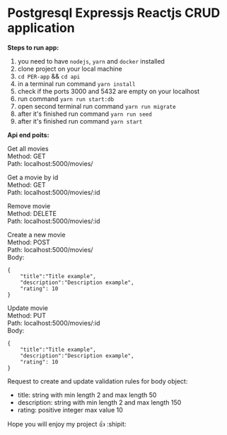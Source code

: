 # Postgresql Expressjs Reactjs CRUD application

**Steps to run app:**
1. you need to have `nodejs`, `yarn` and `docker` installed
2. clone project on your local machine
3. `cd PER-app` && `cd api`
4. in a terminal run command `yarn install`
5. check if the ports 3000 and 5432 are empty on your localhost
6. run command `yarn run start:db`
7. open second terminal run command `yarn run migrate`
8. after it's finished run command `yarn run seed`
9. after it's finished run command `yarn start`

**Api end poits:**

Get all movies  
Method: GET  
Path: localhost:5000/movies/  

Get a movie by id  
Method: GET  
Path: localhost:5000/movies/:id  

Remove movie  
Method: DELETE   
Path: localhost:5000/movies/:id   

Create a new movie  
Method: POST  
Path: localhost:5000/movies/  
Body:  
```
{
    "title":"Title example",
    "description":"Description example",
    "rating": 10
}
```

Update movie  
Method: PUT  
Path: localhost:5000/movies/:id    
Body:  
```
{
    "title":"Title example",
    "description":"Description example",
    "rating": 10
}
```

Request to create and update validation rules for body object:   
* title: string with min length 2 and max length 50    
* description: string with min length 2 and max length 150    
* rating: positive integer max value 10   

Hope you will enjoy my project :+1: :shipit:  
